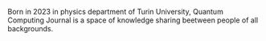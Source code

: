 Born in 2023 in physics department of Turin University, Quantum Computing Journal is a space of knowledge sharing beetween people of all backgrounds. 
